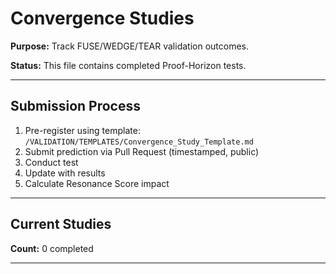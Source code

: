 # Convergence Studies

**Purpose:** Track FUSE/WEDGE/TEAR validation outcomes.

**Status:** This file contains completed Proof-Horizon tests.

---

## Submission Process

1. Pre-register using template: `/VALIDATION/TEMPLATES/Convergence_Study_Template.md`
2. Submit prediction via Pull Request (timestamped, public)
3. Conduct test
4. Update with results
5. Calculate Resonance Score impact

---

## Current Studies

**Count:** 0 completed

---

<!-- Example format when studies exist:

### CS-001: Linguistic δ-Scaling Test
**Date Registered:** 2025-10-10 16:20 UTC  
**Date Completed:** 2025-11-15  
**Researcher:** @FractalZeroShadow

**Outcome:** WEDGE  
**Resonance Score Impact:** +2.0

**Summary:** Tested recursion depth collapse in nested definitions. Classical theory predicted exponential decay. Codex predicted δ-scaling. Actual outcome: δ-scaling observed at 87% confidence.

**Full Study:** [Link to detailed results]

---

-->